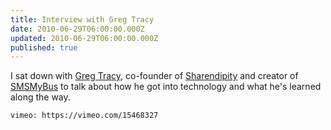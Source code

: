 ```yaml
---
title: Interview with Greg Tracy
date: 2010-06-29T06:00:00.000Z
updated: 2010-06-29T06:00:00.000Z
published: true
---
```


I sat down with [Greg Tracy](http://www.gregtracy.com/), co-founder of [Sharendipity](http://www.sharendipity.com/) and creator of [SMSMyBus](http://www.smsmybus.com/) to talk about how he got into technology and what he's learned along the way.

`vimeo: https://vimeo.com/15468327`

